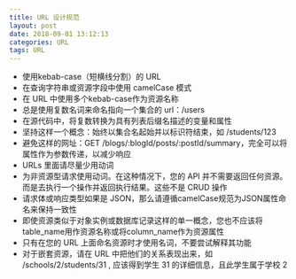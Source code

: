 ```yaml
---
title: URL 设计规范
layout: post
date: 2018-09-01 13:12:13
categories: URL
tags: URL
---
```


- 使用kebab-case（短横线分割）的 URL
- 在查询字符串或资源字段中使用 camelCase 模式
- 在 URL 中使用多个kebab-case作为资源名称
- 总是使用复数名词来命名指向一个集合的 url：/users
- 在源代码中，将复数转换为具有列表后缀名描述的变量和属性
- 坚持这样一个概念：始终以集合名起始并以标识符结束，如 /students/123
- 避免这样的网址：GET /blogs/:blogId/posts/:postId/summary，完全可以将属性作为参数传递，以减少响应
- URLs 里面请尽量少用动词
- 为非资源型请求使用动词。在这种情况下，您的 API 并不需要返回任何资源。而是去执行一个操作并返回执行结果。这些不是 CRUD 操作
- 请求体或响应类型如果是 JSON，那么请遵循camelCase规范为JSON属性命名来保持一致性
- 即使资源类似于对象实例或数据库记录这样的单一概念，您也不应该将table_name用作资源名称或将column_name作为资源属性
- 只有在您的 URL 上面命名资源时才使用名词，不要尝试解释其功能
- 对于嵌套资源，请在 URL 中把他们的关系表现出来，如 /schools/2/students/31 , 应该得到学生 31 的详细信息，且此学生属于学校 2